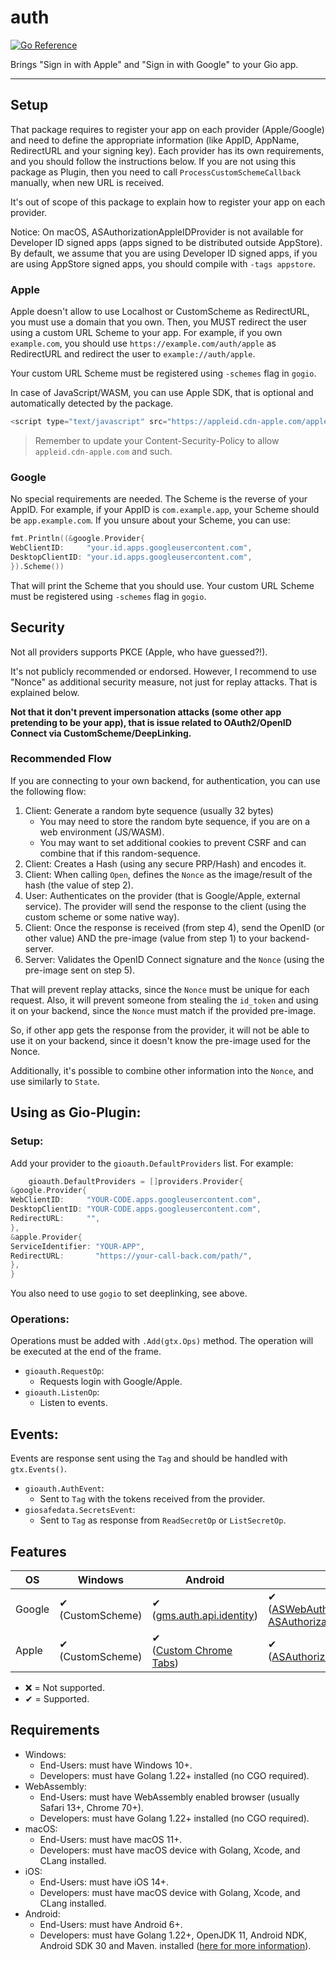 # auth

[![Go Reference](https://pkg.go.dev/badge/github.com/gioui-plugins/gio-plugins/safedata.svg)](https://pkg.go.dev/github.com/gioui-plugins/gio-plugins/auth)

Brings "Sign in with Apple" and "Sign in with Google" to your Gio app.

--------------

## Setup

That package requires to register your app on each provider (Apple/Google) and need to define the appropriate
information (like AppID, AppName, RedirectURL and your signing key). Each provider has its own requirements,
and you should follow the instructions below. If you are not using this package as Plugin, then you need to 
call `ProcessCustomSchemeCallback` manually, when new URL is received.

It's out of scope of this package to explain how to register your app on each provider.

Notice: On macOS, ASAuthorizationAppleIDProvider is not available for Developer ID signed apps (apps signed to be
distributed outside AppStore). By default, we assume that you are using Developer ID signed apps, if you are using
AppStore signed apps, you should compile with `-tags appstore`.

### Apple

Apple doesn't allow to use Localhost or CustomScheme as RedirectURL, you must use a domain that you own. Then,
you MUST redirect the user using a custom URL Scheme to your app. For example, if you own `example.com`, you
should use `https://example.com/auth/apple` as RedirectURL and redirect the user to `example://auth/apple`.

Your custom URL Scheme must be registered using `-schemes` flag in `gogio`.

In case of JavaScript/WASM, you can use Apple SDK, that is optional and automatically detected by the package.

```javascript
<script type="text/javascript" src="https://appleid.cdn-apple.com/appleauth/static/jsapi/appleid/1/en_US/appleid.auth.js" async></script>
```
> Remember to update your Content-Security-Policy to allow `appleid.cdn-apple.com` and such.

### Google

No special requirements are needed. The Scheme is the reverse of your AppID. For example, if your AppID is
`com.example.app`, your Scheme should be `app.example.com`. If you unsure about your Scheme, you can use:

```go
fmt.Println((&google.Provider{
WebClientID:     "your.id.apps.googleusercontent.com",
DesktopClientID: "your.id.apps.googleusercontent.com",
}).Scheme())
```

That will print the Scheme that you should use. Your custom URL Scheme must be registered using `-schemes` flag
in `gogio`.

## Security

Not all providers supports PKCE (Apple, who have guessed?!).

It's not publicly recommended or endorsed. However, I recommend to use "Nonce" as additional security measure, not
just for replay attacks. That is explained below.

**Not that it don't prevent impersonation attacks (some other app pretending to be your app), that is issue related
to OAuth2/OpenID Connect via CustomScheme/DeepLinking.** 

### Recommended Flow

If you are connecting to your own backend, for authentication, you can use the following flow:

1. Client: Generate a random byte sequence (usually 32 bytes)
    - You may need to store the random byte sequence, if you are on a web environment (JS/WASM).
    - You may want to set additional cookies to prevent CSRF and can combine that if this random-sequence.
2. Client: Creates a Hash (using any secure PRP/Hash) and encodes it.
3. Client: When calling `Open`, defines the `Nonce` as the image/result of the hash (the value of step 2).
4. User: Authenticates on the provider (that is Google/Apple, external service). The provider will send the response
   to the client (using the custom scheme or some native way).
5. Client: Once the response is received (from step 4), send the OpenID (or other value) AND the pre-image (value from
   step 1) to your backend-server.
6. Server: Validates the OpenID Connect signature and the `Nonce` (using the pre-image sent on step 5).

That will prevent replay attacks, since the `Nonce` must be unique for each request. Also, it will prevent someone
from stealing the `id_token` and using it on your backend, since the `Nonce` must match if the provided pre-image.

So, if other app gets the response from the provider, it will not be able to use it on your backend, since it doesn't
know the pre-image used for the Nonce.

Additionally, it's possible to combine other information into the `Nonce`, and use similarly to `State`.

## Using as Gio-Plugin:

### Setup:

Add your provider to the `gioauth.DefaultProviders` list. For example:

```go
    gioauth.DefaultProviders = []providers.Provider{
&google.Provider{
WebClientID:     "YOUR-CODE.apps.googleusercontent.com",
DesktopClientID: "YOUR-CODE.apps.googleusercontent.com",
RedirectURL:     "",
},
&apple.Provider{
ServiceIdentifier: "YOUR-APP",
RedirectURL:       "https://your-call-back.com/path/",
},
}
```

You also need to use `gogio` to set deeplinking, see above.

### Operations:

Operations must be added with `.Add(gtx.Ops)` method. The operation will be executed at the end of the frame.

- `gioauth.RequestOp`:
    - Requests login with Google/Apple.
- `gioauth.ListenOp`:
    - Listen to events.

## Events:

Events are response sent using the `Tag` and should be handled with `gtx.Events()`.

- `gioauth.AuthEvent`:
    - Sent to `Tag` with the tokens received from the provider.
- `giosafedata.SecretsEvent`:
    - Sent to `Tag` as response from `ReadSecretOp` or `ListSecretOp`.

## Features

| OS     | Windows                | Android                                                                                                                                     | MacOS                                                                                                                                                                                                                                                                                                | iOS                                                                                                                                                      | WebAssembly |
|--------|------------------------|---------------------------------------------------------------------------------------------------------------------------------------------|------------------------------------------------------------------------------------------------------------------------------------------------------------------------------------------------------------------------------------------------------------------------------------------------------|----------------------------------------------------------------------------------------------------------------------------------------------------------|-------------|
| Google | ✔ <br/> (CustomScheme) | ✔ <br/> ([gms.auth.api.identity](https://developers.google.com/android/reference/com/google/android/gms/auth/api/identity/package-summary)) | ✔ <br/> ([ASWebAuthenticationSession](https://developer.apple.com/documentation/authenticationservices/aswebauthenticationsession?language=objc) or [ASAuthorizationAppleIDProvider](https://developer.apple.com/documentation/authenticationservices/asauthorizationappleidprovider?language=objc)) | ✔ <br/> ([ASAuthorizationAppleIDProvider](https://developer.apple.com/documentation/authenticationservices/asauthorizationappleidprovider?language=objc) | ✔           |
| Apple  | ✔ <br/> (CustomScheme) | ✔ <br/> ([Custom Chrome Tabs](https://developer.android.com/reference/androidx/browser/customtabs/CustomTabsIntent))                        | ✔ <br/> ([ASAuthorizationAppleIDProvider](https://developer.apple.com/documentation/authenticationservices/asauthorizationappleidprovider?language=objc)                                                                                                                                             | ✔ <br/> ([ASAuthorizationAppleIDProvider](https://developer.apple.com/documentation/authenticationservices/asauthorizationappleidprovider?language=objc) | ✔           |

- ❌ = Not supported.
- ✔ = Supported.

## Requirements

- Windows:
    - End-Users: must have Windows 10+.
    - Developers: must have Golang 1.22+ installed (no CGO required).
- WebAssembly:
    - End-Users: must have WebAssembly enabled browser (usually Safari 13+, Chrome 70+).
    - Developers: must have Golang 1.22+ installed (no CGO required).
- macOS:
    - End-Users: must have macOS 11+.
    - Developers: must have macOS device with Golang, Xcode, and CLang installed.
- iOS:
    - End-Users: must have iOS 14+.
    - Developers: must have macOS device with Golang, Xcode, and CLang installed.
- Android:
    - End-Users: must have Android 6+.
    - Developers: must have Golang 1.22+, OpenJDK 11, Android NDK, Android SDK 30 and Maven.
      installed ([here for more information](https://gioui.org/doc/install/android)).

